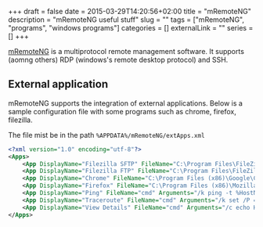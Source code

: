+++
draft = false
date = 2015-03-29T14:20:56+02:00
title = "mRemoteNG"
description = "mRemoteNG useful stuff"
slug = "" 
tags = ["mRemoteNG", "programs", "windows programs"]
categories = []
externalLink = ""
series = []
+++

[mRemoteNG](http://www.mremoteng.org/) is a multiprotocol remote management software.
It supports (aomng others) RDP (windows's remote desktop protocol) and SSH.

## External application

mRemoteNG supports the integration of external applications.
Below is a sample configuration file with some programs such as chrome, firefox, filezilla.

The file mist be in the path `%APPDATA%/mRemoteNG/extApps.xml`

```xml
<?xml version="1.0" encoding="utf-8"?>
<Apps>
    <App DisplayName="Filezilla SFTP" FileName="C:\Program Files\FileZilla FTP Client\filezilla.exe" Arguments="sftp://%Username%:%Password%@%Hostname%:%port%" WaitForExit="False" TryToIntegrate="False" />
    <App DisplayName="Filezilla FTP" FileName="C:\Program Files\FileZilla FTP Client\filezilla.exe" Arguments="ftp://%Username%:%Password%@%Hostname%" WaitForExit="False" TryToIntegrate="False" />
    <App DisplayName="Chrome" FileName="C:\Program Files (x86)\Google\Chrome\Application\chrome.exe" Arguments="%Hostname%" WaitForExit="False" TryToIntegrate="False" />
    <App DisplayName="Firefox" FileName="C:\Program Files (x86)\Mozilla Firefox\firefox.exe" Arguments="%Hostname%" WaitForExit="False" TryToIntegrate="False" />
    <App DisplayName="Ping" FileName="cmd" Arguments="/k ping -t %HostName%" WaitForExit="False" TryToIntegrate="False" />
    <App DisplayName="Traceroute" FileName="cmd" Arguments="/k set /P = | tracert %HostName%" WaitForExit="False" TryToIntegrate="False" />
    <App DisplayName="View Details" FileName="cmd" Arguments="/c echo Host     : %hostname% &amp; echo Port     : %port% &amp; echo Domain   : %domain% &amp; echo User     : %username% &amp; echo Password : %password% &amp; echo. &amp; pause" WaitForExit="False" TryToIntegrate="False" />
</Apps>
```